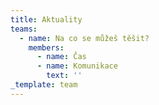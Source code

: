 ```yaml
---
title: Aktuality
teams:
  - name: Na co se můžeš těšit?
    members:
      - name: Čas
      - name: Komunikace
        text: ''
_template: team
---
```


